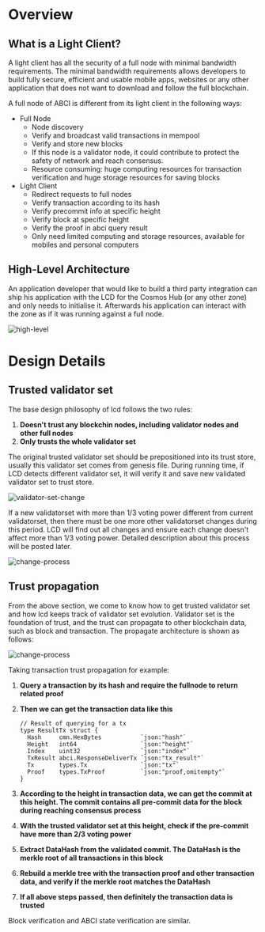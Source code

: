 # Overview

## What is a Light Client?

A light client has all the security of a full node with minimal bandwidth requirements. The minimal bandwidth requirements allows developers to build fully secure, efficient and usable mobile apps, websites or any other application that does not want to download and follow the full blockchain.

A full node of ABCI is different from its light client in the following ways:

- Full Node
  - Node discovery 
  - Verify and broadcast valid transactions in mempool
  - Verify and store new blocks
  - If this node is a validator node, it could contribute to protect the safety of network and reach consensus.
  - Resource consuming: huge computing resources for transaction verification and huge storage resources for saving blocks
- Light Client 
  - Redirect requests to full nodes
  - Verify transaction according to its hash
  - Verify precommit info at specific height
  - Verify block at specific height
  - Verify the proof in abci query result
  - Only need limited computing and storage resources, available for mobiles and personal computers

## High-Level Architecture

An application developer that would like to build a third party integration can ship his application with the LCD for the Cosmos Hub (or any other zone) and only needs to initialise it. Afterwards his application can interact with the zone as if it was running against a full node.

![high-level](/Users/suyu/Documents/bianjie/exchange/high-level.png)

# Design Details

## Trusted validator set

The base design philosophy of lcd follows the two rules: 

1. **Doesn't trust any blockchin nodes, including validator nodes and other full nodes**
2. **Only trusts the whole validator set**

The original trusted validator set should be prepositioned into its trust store, usually this validator set comes from genesis file. During running time, if LCD detects different validator set, it will verify it and save new validated validator set to trust store.

![validator-set-change](/Users/suyu/Library/Containers/com.tencent.xinWeChat/Data/Library/Application%20Support/com.tencent.xinWeChat/2.0b4.0.9/52a79f1e0cc6e5dfa6e763bee3131e18/Message/MessageTemp/ca41b11bed09054ddbe2ab485a3b815e/File/trust-scope/picture/validatorSetChange.png)

If a new validatorset with more than 1/3 voting power different from current validatorset, then there must be one more other validatorset changes during this period. LCD will find out all changes and ensure each change doesn't affect more than 1/3 voting power. Detailed description about this process will be posted later.

![change-process](/Users/suyu/Library/Containers/com.tencent.xinWeChat/Data/Library/Application%20Support/com.tencent.xinWeChat/2.0b4.0.9/52a79f1e0cc6e5dfa6e763bee3131e18/Message/MessageTemp/ca41b11bed09054ddbe2ab485a3b815e/File/trust-scope/picture/changeProcess.png)

## Trust propagation

From the above section, we come to know how to get trusted validator set and how lcd keeps track of validator set evolution. Validator set is the foundation of trust, and the trust can propagate to other blockchain data, such as block and transaction. The propagate architecture is shown as follows: 

![change-process](/Users/suyu/Library/Containers/com.tencent.xinWeChat/Data/Library/Application%20Support/com.tencent.xinWeChat/2.0b4.0.9/52a79f1e0cc6e5dfa6e763bee3131e18/Message/MessageTemp/ca41b11bed09054ddbe2ab485a3b815e/File/trust-scope/picture/trustPropagate.png)

Taking transaction trust propagation for example:

1. **Query a transaction by its hash and require the fullnode to return related proof**

2. **Then we can get the transaction data like this**

   ```
   // Result of querying for a tx
   type ResultTx struct {
     Hash     cmn.HexBytes           `json:"hash"`
     Height   int64                  `json:"height"`
     Index    uint32                 `json:"index"`
     TxResult abci.ResponseDeliverTx `json:"tx_result"`
     Tx       types.Tx               `json:"tx"`
     Proof    types.TxProof          `json:"proof,omitempty"`
   }
   ```

3. **According to the height in transaction data, we can get the commit at this height. The commit contains all pre-commit data for the block during reaching consensus process**

4. **With the trusted validator set at this height, check if the pre-commit have more than 2/3 voting power**

5. **Extract DataHash from the validated commit. The DataHash is the merkle root of all transactions in this block**

6. **Rebuild a merkle tree with the transaction proof and other transaction data, and verify if the merkle root matches the DataHash**

7. **If all above steps passed, then definitely the transaction data is trusted**

Block verification and ABCI state verification are similar.